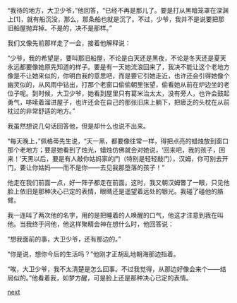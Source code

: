 
“我待的地方，大卫少爷，”他回答，“已经不再是那儿了。要是打从黑暗笼罩在深渊上[1]，就有船沉没，那么，那条船也就是沉了。不过，少爷，我并不是说要把那旧船屋抛弃掉。不是的，决不是那样。”

我们又像先前那样走了一会，接着他解释说：

“少爷，我的希望是，要叫那旧船屋，不论是白天还是黑夜，不论是冬天还是夏天永远都要像她原先知道的样子。要是有一天她流浪回来了，我决不能让这个老地方像是不让她来似的，你明白我的意思吧，而是要它引她走近，也许还会引得她像个幽灵似的，从风雨中钻出，打那个老窗口偷偷朝里张望，偷看她从前在炉边坐的老位子呢。到时候，大卫少爷，她看到屋里只有葛米治太太，没有旁人，也许会鼓起勇气，哆嗦着溜进屋子，也许还会在自己的那张旧床上躺下，把疲乏的头枕在从前枕过的非常舒适的地方。”

我虽然想说几句话回答他，但是却什么也说不出来。

“每天晚上，”佩格蒂先生说，“天一黑，都要像往常一样，得把点亮的蜡烛放到窗口那个老地方；要是她看到了烛光，蜡烛仿佛就会对她说，‘回来吧，我的孩子，回来！’天黑以后，要是有人敲你姑妈家的门（特别是轻轻敲门），汉姆，你可别去开门，要让你姑妈——而不是你——去见我那堕落的孩子！”

他走在我们前面一点，好一阵子都走在前面。这时，我又朝汉姆瞥了一眼，只见他脸上依旧是那种决心已定的表情，眼睛还是遥望着远处的银光。我碰了碰他的胳臂。

我一连叫了两次他的名字，用的是把睡着的人唤醒的口气，他这才注意到我在叫他。当我终于问他，他这样聚精会神在想什么时，他回答说：

“想我面前的事，大卫少爷，还有那边的。”

“你是说，想你今后的生活吗？”他刚才正胡乱地朝海那边指着。

“唉，大卫少爷，我不太清楚是怎么回事。不过我觉得，从那边好像会来个——结局似的。”他看着我，如梦方醒，可是脸上还是那种决心已定的表情。

[next](page409)